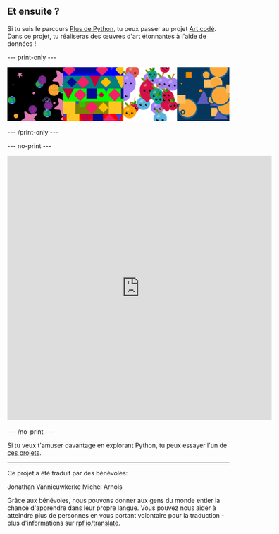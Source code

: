 ## Et ensuite ?

Si tu suis le parcours [Plus de Python](https://projects.raspberrypi.org/fr-FR/pathways/more-python), tu peux passer au projet [Art codé](https://projects.raspberrypi.org/fr-FR/projects/encoded-art/0). Dans ce projet, tu réaliseras des œuvres d'art étonnantes à l'aide de données !

--- print-only ---

![Une image montrant la sortie du projet Art codé.](images/example-projects.png)

--- /print-only ---

--- no-print ---

<iframe src="https://editor.raspberrypi.org/fr-FR/embed/viewer/lost-in-space" width="600" height="600" frameborder="0" marginwidth="0" marginheight="0" allowfullscreen>
</iframe>

--- /no-print ---

Si tu veux t'amuser davantage en explorant Python, tu peux essayer l'un de [ces projets](https://projects.raspberrypi.org/fr-FR/projects?software%5B%5D=python&curriculum%5B%5D=%202).

***

Ce projet a été traduit par des bénévoles:

Jonathan Vannieuwkerke
Michel Arnols

Grâce aux bénévoles, nous pouvons donner aux gens du monde entier la chance d'apprendre dans leur propre langue. Vous pouvez nous aider à atteindre plus de personnes en vous portant volontaire pour la traduction - plus d'informations sur [rpf.io/translate](https://rpf.io/translate).
